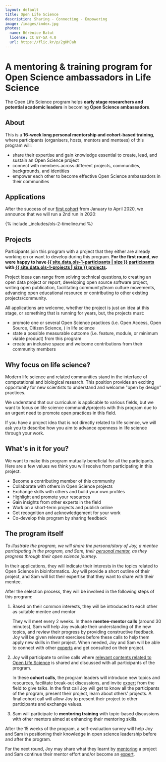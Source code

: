 ```yaml
---
layout: default
title: Open Life Science
description: Sharing - Connecting - Empowering
image: /images/index.jpg
photos:
  name: Bérénice Batut
  license: CC BY-SA 4.0
  url: https://flic.kr/p/2gHMJah
---
```


# A mentoring & training program for Open Science ambassadors in Life Science

The Open Life Science program helps **early stage researchers and potential academic leaders** in becoming **Open Science ambassadors**.

## About

This is a **16-week long personal mentorship and cohort-based training**, where participants (organisers, hosts, mentors and mentees) of this program will:
- share their expertise and gain knowledge essential to create, lead, and sustain an Open Science project
- connect with members across different projects, communities, backgrounds, and identities
- empower each other to become effective Open Science ambassadors in their communities

## Applications

After the success of our [first cohort](ols-1) from January to April 2020, we announce that we will run a 2nd run in 2020:

{% include _includes/ols-2-timeline.md %}


## Projects

Participants join this program with a project that they either are already working on or want to develop during this program. **For the first round, we were happy to have [{{ site.data.ols-1-participants | size }} participants](#participants) with [{{ site.data.ols-1-projects | size }} projects](#projects).**

Project ideas can range from solving technical questions, to creating an open data project or report, developing open source software project, writing open publication, facilitating community/team culture movements, advancing open educational resource or contributing to other existing projects/community.

All applications are welcome, whether the project is just an idea at this stage, or something that is running for years, but, the projects must:

- promote one or several Open Science practices (i.e. Open Access, Open Source, Citizen Science, ) in life science
- state a possible measurable outcome (i.e. feature, module, or minimum viable product) from this program
- create an inclusive space and welcome contributions from their community members

## Why focus on life science?

Modern life science and related communities stand in the interface of computational and biological research. This position provides an exciting opportunity for new scientists to understand and welcome "open by design" practices.

We understand that our curriculum is applicable to various fields, but we want to focus on life science community/projects with this program due to an urgent need to promote open practices in this field.

If you have a project idea that is not directly related to life science, we will ask you to describe how you aim to advance openness in life science through your work.

## What's in it for you?

We want to make this program mutually beneficial for all the participants.
Here are a few values we think you will receive from participating in this project.

- Become a contributing member of this community
- Collaborate with others in Open Science projects
- Exchange skills with others and build your own profiles
- Highlight and promote your resources
- Gain insights from other experts in the field
- Work on a short-term projects and publish online
- Get recognition and acknowledgement for your work
- Co-develop this program by sharing feedback

## The program itself

*To illustrate the program, we will share the persona/story of Joy, a mentee participating in the program, and Sam, their [personal mentor](about#mentors), as they progress through their open science journey.*

In their applications, they will indicate their interests in the topics related to Open Science in bioinformatics. Joy will provide a short outline of their project, and Sam will list their expertise that they want to share with their mentee.

After the selection process, they will be involved in the following steps of this program:

1. Based on their common interests, they will be introduced to each other as suitable mentee and mentor

    They will meet every 2 weeks. In these **mentee-mentor calls** (around 30 minutes), Sam will help Joy evaluate their understanding of the new topics, and review their progress by providing constructive feedback. Joy will be given relevant exercises before these calls to help them apply new skills in their project. When needed, Joy and Sam will be able to connect with other [experts](about#experts) and get consulted on their project.

2. Joy will participate to online calls where [relevant contents related to Open Life Science](ols-1#schedule) is shared and discussed with all participants of the program.

    In these **cohort calls**, the program leaders will introduce new topics and resources, facilitate break-out discussions, and invite [expert](about#experts) from the field to give talks. In the first call Joy will get to know all the participants of the program, present their project, learn about others' projects. A final cohort call will allow Joy to present their project to other participants and exchange values.

3. Sam will participate to **mentoring training** with topic-based discussions with other mentors aimed at enhancing their mentoring skills.

After the 15 weeks of the program, a self-evaluation survey will help Joy and Sam in positioning their knowledge in open science leadership before and after the program.

For the next round, Joy may share what they learnt by [mentoring](about#mentors) a project and Sam continue their mentor effort and/or become an [expert](about#experts).
